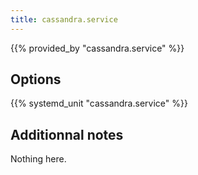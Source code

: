 ```yaml
---
title: cassandra.service
---
```


{{% provided_by "cassandra.service" %}}

## Options

{{% systemd_unit "cassandra.service" %}}

## Additionnal notes

Nothing here.